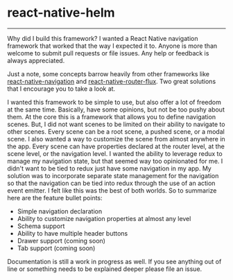 # react-native-helm
---
Why did I build this framework? I wanted a React Native navigation framework that worked that the way I expected it to. Anyone is more than welcome to submit pull requests or file issues. Any help or feedback is always appreciated.

Just a note, some concepts barrow heavily from other frameworks like [react-native-navigation](https://github.com/wix/react-native-navigation) and [react-native-router-flux](https://github.com/aksonov/react-native-router-flux). Two great solutions that I encourage you to take a look at.

I wanted this framework to be simple to use, but also offer a lot of freedom at the same time. Basically, have some opinions, but not be too pushy about them. At the core this is a framework that allows you to define navigation scenes. But, I did not want scenes to be limited on their ability to navigate to other scenes. Every scene can be a root scene, a pushed scene, or a modal scene. I also wanted a way to customize the scene from almost anywhere in the app. Every scene can have properties declared at the router level, at the scene level, or the navigation level. I wanted the ability to leverage redux to manage my navigation state, but that seemed way too opinionated for me. I didn't want to be tied to redux just have some navigation in my app. My solution was to incorporate separate state management for the navigation so that the navigation can be tied into redux through the use of an action event emitter. I felt like this was the best of both worlds. So to summarize here are the feature bullet points:

* Simple navigation declaration
* Ability to customize navigation properties at almost any level
* Schema support
* Ability to have multiple header buttons
* Drawer support (coming soon)
* Tab support (coming soon)

Documentation is still a work in progress as well. If you see anything out of line or something needs to be explained deeper please file an issue.
